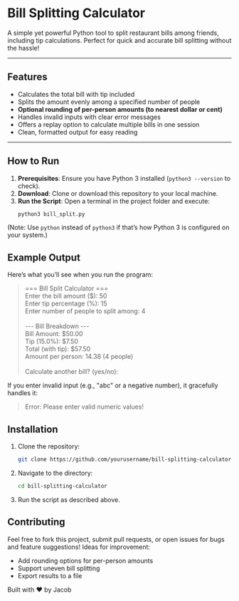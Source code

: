 # Bill Splitting Calculator

A simple yet powerful Python tool to split restaurant bills among friends, including tip calculations. Perfect for quick and accurate bill splitting without the hassle!

---

## Features
- Calculates the total bill with tip included
- Splits the amount evenly among a specified number of people
- **Optional rounding of per-person amounts (to nearest dollar or cent)**
- Handles invalid inputs with clear error messages
- Offers a replay option to calculate multiple bills in one session
- Clean, formatted output for easy reading

---

## How to Run
1. **Prerequisites**: Ensure you have Python 3 installed (`python3 --version` to check).
2. **Download**: Clone or download this repository to your local machine.
3. **Run the Script**: Open a terminal in the project folder and execute:
   ```bash
   python3 bill_split.py
   
(Note: Use `python` instead of `python3` if that’s how Python 3 is configured on your system.)
   
## Example Output
Here’s what you’ll see when you run the program:

>=== Bill Split Calculator ===<br>
Enter the bill amount ($): 50<br>
Enter tip percentage (%): 15<br>
Enter number of people to split among: 4<br><br>
>--- Bill Breakdown ---<br>
Bill Amount: \$50.00<br>
Tip (15.0%): \$7.50<br>
Total (with tip): \$57.50<br>
Amount per person: 14.38 (4 people)<br><br>
>Calculate another bill? (yes/no):

If you enter invalid input (e.g., "abc" or a negative number), it gracefully handles it:
>Error: Please enter valid numeric values!

## Installation
1. Clone the repository:
   ```bash
   git clone https://github.com/yourusername/bill-splitting-calculator.git
2. Navigate to the directory:
   ```bash
   cd bill-splitting-calculator
3. Run the script as described above.

## Contributing
Feel free to fork this project, submit pull requests, or open issues for bugs and feature suggestions! Ideas for improvement:

- Add rounding options for per-person amounts
- Support uneven bill splitting
- Export results to a file

Built with ❤️ by Jacob
